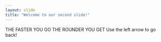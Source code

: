 ```yaml
---
layout: slide
title: "Welcome to our second slide!"
---
```

THE FASTER YOU GO THE ROUNDER YOU GET
Use the left arrow to go back!
